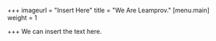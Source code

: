 +++
imageurl = "Insert Here"
title = "We Are Leamprov."
[menu.main]
weight = 1

+++
We can insert the text here.